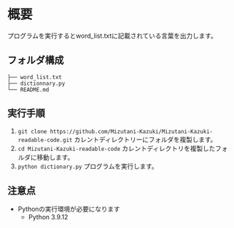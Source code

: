 # 概要
プログラムを実行するとword_list.txtに記載されている言葉を出力します。

## フォルダ構成
```
├── word_list.txt
├── dictionnary.py
└── README.md
```

## 実行手順
1. `git clone https://github.com/Mizutani-Kazuki/Mizutani-Kazuki-readable-code.git` カレントディレクトリーにフォルダを複製します。
2. `cd Mizutani-Kazuki-readable-code` カレントディレクトリを複製したフォルダに移動します。
3. `python dictionary.py` プログラムを実行します。

## 注意点
* Pythonの実行環境が必要になります
    * Python 3.9.12
